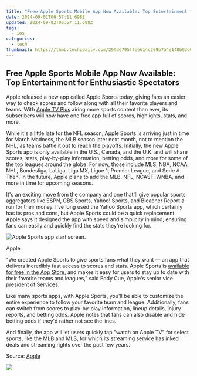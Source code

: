 ```yaml
---
title: "Free Apple Sports Mobile App Now Available: Top Entertainment for Enthusiastic Spectators"
date: 2024-09-01T06:57:11.698Z
updated: 2024-09-02T06:57:11.698Z
tags:
  - ios
categories:
  - tech
thumbnail: https://thmb.techidaily.com/29fde795ffee614c269b7a4e148b93d0201f16c6e463e2b9427b9aa8d21b5faf.jpg
---
```


## Free Apple Sports Mobile App Now Available: Top Entertainment for Enthusiastic Spectators

Apple released a new app called Apple Sports today, giving fans an easier way to check scores and follow along with all their favorite players and teams. With [Apple TV Plus](https://extra-tips.techidaily.com/exclusive-lineup-top-10-sources-for-vector-imagery/) airing more sports content than ever, its subscribers will now have one free app full of scores, highlights, stats, and more.

 While it's a little late for the NFL season, Apple Sports is arriving just in time for March Madness, the MLB season later next month, not to mention the NHL, as teams battle it out to reach the playoffs. Initially, the new Apple Sports app is only available in the U.S., Canada, and the U.K. and will share scores, stats, play-by-play information, betting odds, and more for some of the top leagues around the globe. For now, those include MLS, NBA, NCAA, NHL, Bundesliga, LaLiga, Liga MX, Ligue 1, Premier League, and Serie A. Then, in the future, Apple plans to add the MLB, NFL, NCASF, WNBA, and more in time for upcoming seasons.

 It's an exciting move from the company and one that'll give popular sports aggregators like ESPN, CBS Sports, Yahoo! Sports, and Bleacher Report a run for their money. I've long used the Yahoo Sports app, which certainly has its pros and cons, but Apple Sports could be a quick replacement. Apple says it designed the app with speed and simplicity in mind, ensuring fans can easily and quickly find the stats they're looking for.

![Apple Sports app start screen.](https://static1.howtogeekimages.com/wordpress/wp-content/uploads/2024/02/apple-sports-2.jpg) 

Apple

 "We created Apple Sports to give sports fans what they want — an app that delivers incredibly fast access to scores and stats. Apple Sports is [available for free in the App Store](https://apps.apple.com/us/app/apple-sports/id6446788829), and makes it easy for users to stay up to date with their favorite teams and leagues," said Eddy Cue, Apple's senior vice president of Services.

 Like many sports apps, with Apple Sports, you'll be able to customize the entire experience to follow your favorite team and league. Additionally, fans can switch from scores to play-by-play information, lineup details, injury reports, and betting odds. Apple notes that fans can also disable and hide betting odds if they'd rather not see the lines.

 And finally, the app will let users quickly tap "watch on Apple TV" for select sports, like the MLB and MLS, for which its streaming service has inked deals and streaming rights over the past few years.

 Source: [Apple](https://www.apple.com/newsroom/2024/02/introducing-apple-sports-a-new-app-for-sports-fans/)

<ins class="adsbygoogle"
     style="display:block"
     data-ad-format="autorelaxed"
     data-ad-client="ca-pub-7571918770474297"
     data-ad-slot="1223367746"></ins>



<ins class="adsbygoogle"
     style="display:block"
     data-ad-client="ca-pub-7571918770474297"
     data-ad-slot="8358498916"
     data-ad-format="auto"
     data-full-width-responsive="true"></ins>



<!-- affiliate ads begin -->
<a href="https://store.nero.com/order/checkout.php?PRODS=22889392&QTY=1&AFFILIATE=108875&CART=1"><img src="http://webstatic.nero.com/nero2015-com-wAssets/img/affiliate/media/banner728-90eng.jpg" border="0"></a>
<!-- affiliate ads end -->